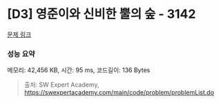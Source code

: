 # [D3] 영준이와 신비한 뿔의 숲 - 3142 

[문제 링크](https://swexpertacademy.com/main/code/problem/problemDetail.do?contestProbId=AV_6xWk6sbADFAWS) 

### 성능 요약

메모리: 42,456 KB, 시간: 95 ms, 코드길이: 136 Bytes



> 출처: SW Expert Academy, https://swexpertacademy.com/main/code/problem/problemList.do
